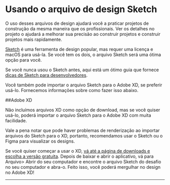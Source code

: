 # Usando o arquivo de design Sketch

O uso desses arquivos de design ajudará você a praticar projetos de construção da mesma maneira que os profissionais. Ver os detalhes no projeto o ajudará a melhorar sua precisão ao construir projetos e construir projetos mais rapidamente.

[Sketch](https://www.sketch.com/) é uma ferramenta de design popular, mas requer uma licença e macOS para usá-la. Se você tem os dois, o arquivo Sketch será uma ótima opção para você.

Se você nunca usou o Sketch antes, aqui está um ótimo guia que fornece [dicas de Sketch para desenvolvedores](https://blog.prototypr.io/sketch-tips-for-developers-4cbc9789b244).

Você também pode importar o arquivo Sketch para o Adobe XD, se preferir usá-lo. Fornecemos informações sobre como fazer isso abaixo.

##Adobe XD

Não incluímos arquivos XD como opção de download, mas se você quiser usá-lo, poderá importar o arquivo Sketch para o Adobe XD com muita facilidade.

Vale a pena notar que pode haver problemas de renderização ao importar arquivos do Sketch para o XD, portanto, recomendamos usar o Sketch ou o Figma para visualizar os designs.

Se você quiser começar a usar o XD, [vá até a página de downloads e escolha a versão gratuita](https://www.adobe.com/uk/products/xd/pricing/individual.html). Depois de baixar e abrir o aplicativo, vá para Arquivo> Abrir do seu computador e encontre o arquivo Sketch do desafio no seu computador e abra-o. Feito isso, você poderá mergulhar no design no Adobe XD!

---
